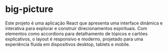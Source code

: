 # big-picture
Este projeto é uma aplicação React que apresenta uma interface dinâmica e interativa para explorar e construir direcionamentos espirituais. Com elementos como accordions para detalhamento de tópicos e cartões explicativos, o layout é responsivo e moderno, projetado para uma experiência fluida em dispositivos desktop, tablets e mobile.
